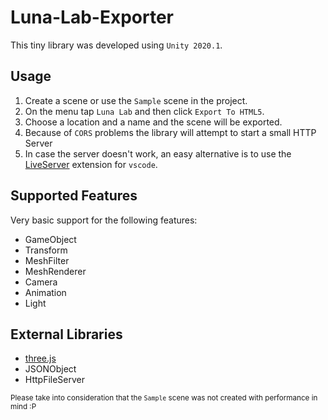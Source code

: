# Luna-Lab-Exporter

This tiny library was developed using `Unity 2020.1`.

## Usage

1. Create a scene or use the `Sample` scene in the project.
2. On the menu tap `Luna Lab` and then click `Export To HTML5`.
3. Choose a location and a name and the scene will be exported.
4. Because of `CORS` problems the library will attempt to start a small HTTP Server
5. In case the server doesn't work, an easy alternative is to use the [LiveServer](https://marketplace.visualstudio.com/items?itemName=ritwickdey.LiveServer) extension for `vscode`.

## Supported Features

Very basic support for the following features:

- GameObject
- Transform
- MeshFilter
- MeshRenderer
- Camera
- Animation
- Light

## External Libraries

- [three.js](https://threejs.org/)
- JSONObject
- HttpFileServer

<sup>Please take into consideration that the `Sample` scene was not created with performance in mind :P</sup>
